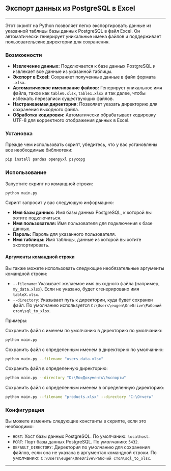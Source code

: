 ## Экспорт данных из PostgreSQL в Excel

---

Этот скрипт на Python позволяет легко экспортировать данные из указанной таблицы базы данных PostgreSQL в файл Excel. Он автоматически генерирует уникальные имена файлов и поддерживает пользовательские директории для сохранения.

### Возможности

* **Извлечение данных:** Подключается к базе данных PostgreSQL и извлекает все данные из указанной таблицы.
* **Экспорт в Excel:** Сохраняет полученные данные в файл формата `.xlsx`.
* **Автоматическое именование файлов:** Генерирует уникальное имя файла, такое как `table0.xlsx`, `table1.xlsx` и так далее, чтобы избежать перезаписи существующих файлов.
* **Настраиваемая директория:** Позволяет указать директорию для сохранения выходного файла.
* **Обработка кодировки:** Автоматически обрабатывает кодировку UTF-8 для корректного отображения данных в Excel.

### Установка

Прежде чем использовать скрипт, убедитесь, что у вас установлены все необходимые библиотеки:

```bash
pip install pandas openpyxl psycopg
```

### Использование

Запустите скрипт из командной строки:

```bash
python main.py
```

Скрипт запросит у вас следующую информацию:

* **Имя базы данных:** Имя базы данных PostgreSQL, к которой вы хотите подключиться.
* **Имя пользователя:** Имя пользователя для подключения к базе данных.
* **Пароль:** Пароль для указанного пользователя.
* **Имя таблицы:** Имя таблицы, данные из которой вы хотите экспортировать.

#### Аргументы командной строки

Вы также можете использовать следующие необязательные аргументы командной строки:

* `--filename`: Указывает желаемое имя выходного файла (например, `my_data.xlsx`). Если не указано, будет сгенерировано имя `tableX.xlsx`.
* `--directory`: Указывает путь к директории, куда будет сохранен файл. По умолчанию используется `C:\Users\eugen\OneDrive\Рабочий стол\sql_to_xlsx`.

Примеры:

Сохранить файл с именем по умолчанию в директорию по умолчанию:

```bash
python main.py
```

Сохранить файл с определенным именем в директорию по умолчанию:

```bash
python main.py --filename "users_data.xlsx"
```

Сохранить файл в определенную директорию:

```bash
python main.py --directory "D:\МоиДокументы\Экспорты"
```

Сохранить файл с определенным именем в определенную директорию:

```bash
python main.py --filename "products.xlsx" --directory "C:\Отчеты"
```

### Конфигурация

Вы можете изменить следующие константы в скрипте, если это необходимо:

* `HOST`: Хост базы данных PostgreSQL. По умолчанию: `localhost`.
* `PORT`: Порт базы данных PostgreSQL. По умолчанию: `5432`.
* `DEFAULT_DIRECTORY`: Директория по умолчанию для сохранения файлов, если она не указана в аргументах командной строки. По умолчанию: `C:\Users\eugen\OneDrive\Рабочий стол\sql_to_xlsx`.

---